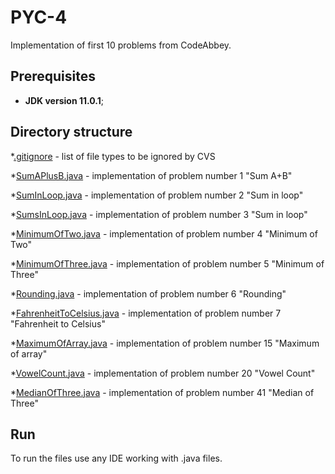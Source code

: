 # PYC-4
Implementation of first 10 problems from CodeAbbey.
## Prerequisites
* **JDK version 11.0.1**;
## Directory structure
*[.gitignore](https://github.com/newdevspace/PYC-4/blob/PYC-4/.gitignore) - list of file types to be ignored by CVS

*[SumAPlusB.java](https://github.com/newdevspace/PYC-4/blob/PYC-4/SumAPlusB.java) - implementation of problem number 1 "Sum A+B"

*[SumInLoop.java](https://github.com/newdevspace/PYC-4/blob/PYC-4/SumInLoop.java) - implementation of problem number 2 "Sum in loop"

*[SumsInLoop.java](https://github.com/newdevspace/PYC-4/blob/PYC-4/SumsInLoop.java) - implementation of problem number 3 "Sum in loop"

*[MinimumOfTwo.java](https://github.com/newdevspace/PYC-4/blob/PYC-4/MinimumOfTwo.java) - implementation of problem number 4 "Minimum of Two"

*[MinimumOfThree.java](https://github.com/newdevspace/PYC-4/blob/PYC-4/MinimumOfThree.java) - implementation of problem number 5 "Minimum of Three"

*[Rounding.java](https://github.com/newdevspace/PYC-4/blob/PYC-4/Rounding.java) - implementation of problem number 6 "Rounding"

*[FahrenheitToCelsius.java](https://github.com/newdevspace/PYC-4/blob/PYC-4/FahrenheitToCelsius.java) - implementation of problem number 7 "Fahrenheit to Celsius"

*[MaximumOfArray.java](https://github.com/newdevspace/PYC-4/blob/PYC-4/MaximumOfArray.java) - implementation of problem number 15 "Maximum of array"

*[VowelCount.java](https://github.com/newdevspace/PYC-4/blob/PYC-4/VowelCount.java) - implementation of problem number 20 "Vowel Count"

*[MedianOfThree.java](https://github.com/newdevspace/PYC-4/blob/PYC-4/MedianOfThree.java) - implementation of problem number 41 "Median of Three"
## Run
To run the files use any IDE working with .java files.
